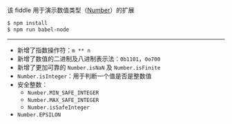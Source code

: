 该 fiddle 用于演示数值类型（[Number](http://mzl.la/19kgqcw)）的扩展

```sh
$ npm install
$ npm run babel-node
```

---

- 新增了指数操作符：`m ** n`
- 新增了数值的二进制及八进制表示法：`0b1101`，`0o700`
- 新增了更加可靠的 `Number.isNaN` 及 `Number.isFinite`
- `Number.isInteger`：用于判断一个值是否是整数值
- 安全整数：
  - `Number.MIN_SAFE_INTEGER`
  - `Number.MAX_SAFE_INTEGER`
  - `Number.isSafeInteger`
- `Number.EPSILON`
